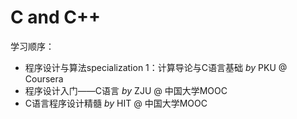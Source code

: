 # C and C++  
学习顺序：
* 程序设计与算法specialization 1：计算导论与C语言基础 *by* PKU @ Coursera
* 程序设计入门——C语言 *by* ZJU @ 中国大学MOOC
* C语言程序设计精髓	*by* HIT @ 中国大学MOOC

